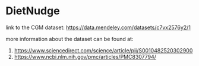 # DietNudge
link to the CGM dataset: https://data.mendeley.com/datasets/c7vx2576y2/1


more information about the dataset can be found at:
1) https://www.sciencedirect.com/science/article/pii/S0010482520302900
2) https://www.ncbi.nlm.nih.gov/pmc/articles/PMC8307794/
